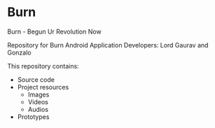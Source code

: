# Burn
Burn - Begun Ur Revolution Now

Repository for Burn Android Application
Developers: Lord Gaurav and Gonzalo

This repository contains:
+ Source code
+ Project resources 
  - Images
  - Videos
  - Audios
+ Prototypes
